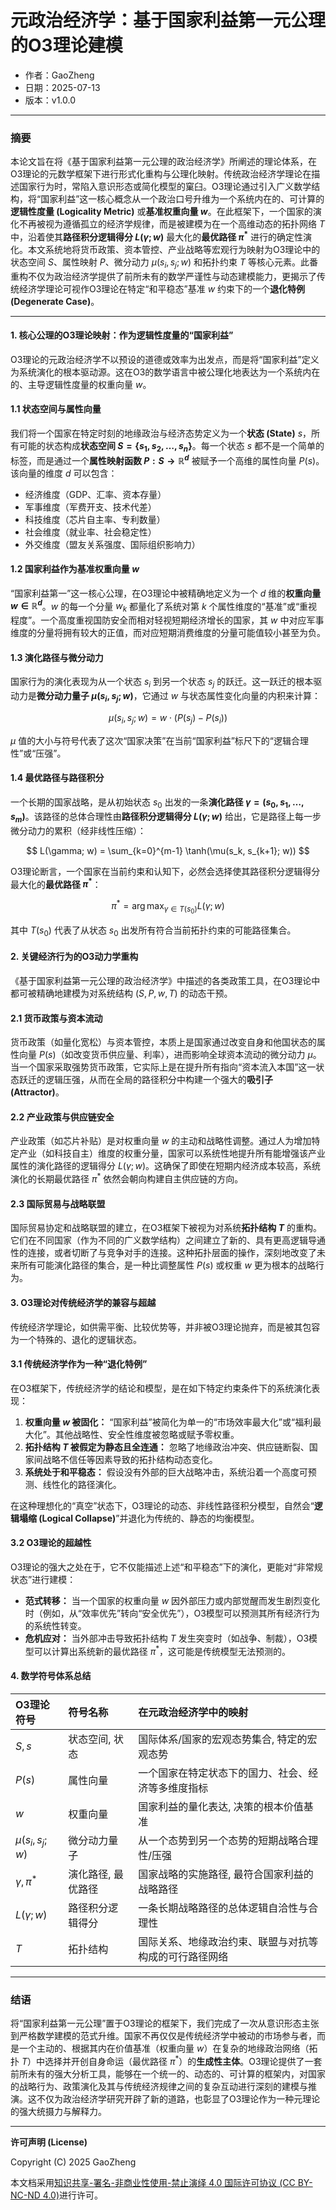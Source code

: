 # **元政治经济学：基于国家利益第一元公理的O3理论建模**

- 作者：GaoZheng
- 日期：2025-07-13
- 版本：v1.0.0

---

### 摘要

本论文旨在将《基于国家利益第一元公理的政治经济学》所阐述的理论体系，在O3理论的元数学框架下进行形式化重构与公理化映射。传统政治经济学理论在描述国家行为时，常陷入意识形态或简化模型的窠臼。O3理论通过引入广义数学结构，将“国家利益”这一核心概念从一个政治口号升维为一个系统内在的、可计算的**逻辑性度量 (Logicality Metric)** 或**基准权重向量 $w$**。在此框架下，一个国家的演化不再被视为遵循孤立的经济学规律，而是被建模为在一个高维动态的拓扑网络 $T$ 中，沿着使其**路径积分逻辑得分 $L(\gamma; w)$** 最大化的**最优路径 $\pi^*$** 进行的确定性演化。本文系统地将货币政策、资本管控、产业战略等宏观行为映射为O3理论中的状态空间 $S$、属性映射 $P$、微分动力 $\mu(s_i, s_j; w)$ 和拓扑约束 $T$ 等核心元素。此番重构不仅为政治经济学提供了前所未有的数学严谨性与动态建模能力，更揭示了传统经济学理论可视作O3理论在特定“和平稳态”基准 $w$ 约束下的一个**退化特例 (Degenerate Case)**。

---

#### 1. 核心公理的O3理论映射：作为逻辑性度量的“国家利益”

O3理论的元政治经济学不以预设的道德或效率为出发点，而是将“国家利益”定义为系统演化的根本驱动源。这在O3的数学语言中被公理化地表达为一个系统内在的、主导逻辑性度量的权重向量 $w$。

#### 1.1 状态空间与属性向量

我们将一个国家在特定时刻的地缘政治与经济态势定义为一个**状态 (State)** $s$，所有可能的状态构成**状态空间 $S = \{s_1, s_2, \dots, s_n\}$**。每一个状态 $s$ 都不是一个简单的标签，而是通过一个**属性映射函数 $P: S \to \mathbb{R}^d$** 被赋予一个高维的属性向量 $P(s)$。该向量的维度 $d$ 可以包含：

*   经济维度（GDP、汇率、资本存量）
*   军事维度（军费开支、技术代差）
*   科技维度（芯片自主率、专利数量）
*   社会维度（就业率、社会稳定性）
*   外交维度（盟友关系强度、国际组织影响力）

#### 1.2 国家利益作为基准权重向量 $w$

“国家利益第一”这一核心公理，在O3理论中被精确地定义为一个 $d$ 维的**权重向量 $w \in \mathbb{R}^d$**。$w$ 的每一个分量 $w_k$ 都量化了系统对第 $k$ 个属性维度的“基准”或“重视程度”。一个高度重视国防安全而相对轻视短期经济增长的国家，其 $w$ 中对应军事维度的分量将拥有较大的正值，而对应短期消费维度的分量可能值较小甚至为负。

#### 1.3 演化路径与微分动力

国家行为的演化表现为从一个状态 $s_i$ 到另一个状态 $s_j$ 的跃迁。这一跃迁的根本驱动力是**微分动力量子 $\mu(s_i, s_j; w)$**，它通过 $w$ 与状态属性变化向量的内积来计算：

$$
\mu(s_i, s_j; w) = w \cdot (P(s_j) - P(s_i))
$$

$\mu$ 值的大小与符号代表了这次“国家决策”在当前“国家利益”标尺下的“逻辑合理性”或“压强”。

#### 1.4 最优路径与路径积分

一个长期的国家战略，是从初始状态 $s_0$ 出发的一条**演化路径 $\gamma = (s_0, s_1, \dots, s_m)$**。该路径的总体合理性由**路径积分逻辑得分 $L(\gamma; w)$** 给出，它是路径上每一步微分动力的累积（经非线性压缩）：

$$
L(\gamma; w) = \sum_{k=0}^{m-1} \tanh(\mu(s_k, s_{k+1}; w))
$$

O3理论断言，一个国家在当前约束和认知下，必然会选择使其路径积分逻辑得分最大化的**最优路径 $\pi^*$**：

$$
\pi^* = \arg\max_{\gamma \in T(s_0)} L(\gamma; w)
$$

其中 $T(s_0)$ 代表了从状态 $s_0$ 出发所有符合当前拓扑约束的可能路径集合。

#### 2. 关键经济行为的O3动力学重构

《基于国家利益第一元公理的政治经济学》中描述的各类政策工具，在O3理论中都可被精确地建模为对系统结构 ($S, P, w, T$) 的动态干预。

#### 2.1 货币政策与资本流动

货币政策（如量化宽松）与资本管控，本质上是国家通过改变自身和他国状态的属性向量 $P(s)$（如改变货币供应量、利率），进而影响全球资本流动的微分动力 $\mu$。当一个国家采取强势货币政策，它实际上是在提升所有指向“资本流入本国”这一状态跃迁的逻辑压强，从而在全局的路径积分中构建一个强大的**吸引子 (Attractor)**。

#### 2.2 产业政策与供应链安全

产业政策（如芯片补贴）是对权重向量 $w$ 的主动和战略性调整。通过人为增加特定产业（如科技自主）维度的权重分量，国家可以系统性地提升所有能增强该产业属性的演化路径的逻辑得分 $L(\gamma; w)$。这确保了即使在短期内经济成本较高，系统演化的长期最优路径 $\pi^*$ 依然会朝向构建自主供应链的方向。

#### 2.3 国际贸易与战略联盟

国际贸易协定和战略联盟的建立，在O3框架下被视为对系统**拓扑结构 $T$** 的重构。它们在不同国家（作为不同的广义数学结构）之间建立了新的、具有更高逻辑导通性的连接，或者切断了与竞争对手的连接。这种拓扑层面的操作，深刻地改变了未来所有可能演化路径的集合，是一种比调整属性 $P(s)$ 或权重 $w$ 更为根本的战略行为。

#### 3. O3理论对传统经济学的兼容与超越

传统经济学理论，如供需平衡、比较优势等，并非被O3理论抛弃，而是被其包容为一个特殊的、退化的逻辑状态。

#### 3.1 传统经济学作为一种“退化特例”

在O3框架下，传统经济学的结论和模型，是在如下特定约束条件下的系统演化表现：
1.  **权重向量 $w$ 被固化：** “国家利益”被简化为单一的“市场效率最大化”或“福利最大化”。其他战略性、安全性维度被忽略或赋予零权重。
2.  **拓扑结构 $T$ 被假定为静态且全连通：** 忽略了地缘政治冲突、供应链断裂、国家间战略不信任等因素导致的拓扑结构动态变化。
3.  **系统处于和平稳态：** 假设没有外部的巨大战略冲击，系统沿着一个高度可预测、线性化的路径演化。

在这种理想化的“真空”状态下，O3理论的动态、非线性路径积分模型，自然会“**逻辑塌缩 (Logical Collapse)**”并退化为传统的、静态的均衡模型。

#### 3.2 O3理论的超越性

O3理论的强大之处在于，它不仅能描述上述“和平稳态”下的演化，更能对“非常规状态”进行建模：
*   **范式转移：** 当一个国家的权重向量 $w$ 因外部压力或内部觉醒而发生剧烈变化时（例如，从“效率优先”转向“安全优先”），O3模型可以预测其所有经济行为的系统性转变。
*   **危机应对：** 当外部冲击导致拓扑结构 $T$ 发生突变时（如战争、制裁），O3模型可以计算出系统新的最优路径 $\pi^*$，这可能是传统模型无法预测的。

#### 4. 数学符号体系总结

| O3理论符号 | 符号名称 | 在元政治经济学中的映射 |
| :--- | :--- | :--- |
| $S, s$ | 状态空间, 状态 | 国际体系/国家的宏观态势集合, 特定的宏观态势 |
| $P(s)$ | 属性向量 | 一个国家在特定状态下的国力、社会、经济等多维度指标 |
| $w$ | 权重向量 | 国家利益的量化表达, 决策的根本价值基准 |
| $\mu(s_i, s_j; w)$ | 微分动力量子 | 从一个态势到另一个态势的短期战略合理性/压强 |
| $\gamma, \pi^*$ | 演化路径, 最优路径 | 国家战略的实施路径, 最符合国家利益的战略路径 |
| $L(\gamma; w)$ | 路径积分逻辑得分 | 一条长期战略路径的总体逻辑自洽性与合理性 |
| $T$ | 拓扑结构 | 国际关系、地缘政治约束、联盟与对抗等构成的可行路径网络 |

---

### 结语

将“国家利益第一元公理”置于O3理论的框架下，我们完成了一次从意识形态主张到严格数学建模的范式升维。国家不再仅仅是传统经济学中被动的市场参与者，而是一个主动的、根据其内在价值基准（权重向量 $w$）在复杂的地缘政治网络（拓扑 $T$）中选择并开创自身命运（最优路径 $\pi^*$）的**生成性主体**。O3理论提供了一套前所未有的强大分析工具，能够在一个统一的、动态的、可计算的框架内，对国家的战略行为、政策演化及其与传统经济规律之间的复杂互动进行深刻的建模与推演。这不仅为政治经济学研究开辟了新的道路，也彰显了O3理论作为一种元理论的强大统摄力与解释力。

---

**许可声明 (License)**

Copyright (C) 2025 GaoZheng 

本文档采用[知识共享-署名-非商业性使用-禁止演绎 4.0 国际许可协议 (CC BY-NC-ND 4.0)](https://creativecommons.org/licenses/by-nc-nd/4.0/deed.zh-Hans)进行许可。
